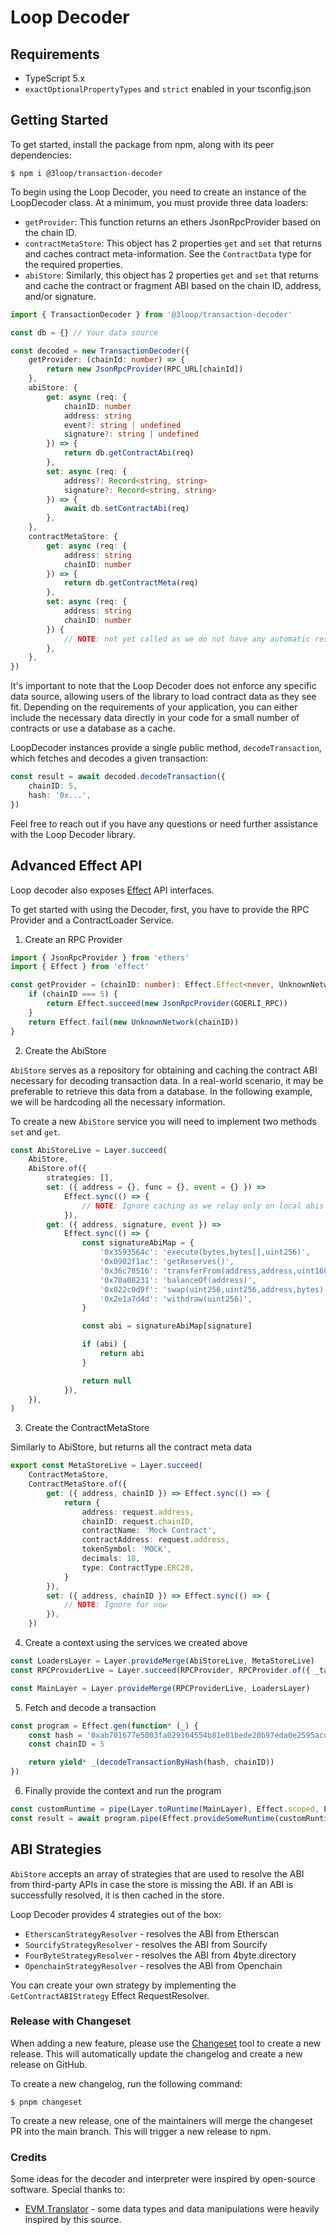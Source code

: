 # Loop Decoder

## Requirements

-   TypeScript 5.x
-   `exactOptionalPropertyTypes` and `strict` enabled in your tsconfig.json

## Getting Started

To get started, install the package from npm, along with its peer dependencies:

```
$ npm i @3loop/transaction-decoder
```

To begin using the Loop Decoder, you need to create an instance of the LoopDecoder class. At a minimum, you must provide three data loaders:

-   `getProvider`: This function returns an ethers JsonRpcProvider based on the chain ID.
-   `contractMetaStore`: This object has 2 properties `get` and `set` that returns and caches contract meta-information. See the `ContractData` type for the required properties.
-   `abiStore`: Similarly, this object has 2 properties `get` and `set` that returns and cache the contract or fragment ABI based on the chain ID, address, and/or signature.

```ts
import { TransactionDecoder } from '@3loop/transaction-decoder'

const db = {} // Your data source

const decoded = new TransactionDecoder({
    getProvider: (chainId: number) => {
        return new JsonRpcProvider(RPC_URL[chainId])
    },
    abiStore: {
        get: async (req: {
            chainID: number
            address: string
            event?: string | undefined
            signature?: string | undefined
        }) => {
            return db.getContractAbi(req)
        },
        set: async (req: {
            address?: Record<string, string>
            signature?: Record<string, string>
        }) => {
            await db.setContractAbi(req)
        },
    },
    contractMetaStore: {
        get: async (req: {
            address: string
            chainID: number
        }) => {
            return db.getContractMeta(req)
        },
        set: async (req: {
            address: string
            chainID: number
        }) {
            // NOTE: not yet called as we do not have any automatic resolve strategy
        },
    },
})
```

It's important to note that the Loop Decoder does not enforce any specific data source, allowing users of the library to load contract data as they see fit. Depending on the requirements of your application, you can either include the necessary data directly in your code for a small number of contracts or use a database as a cache.

LoopDecoder instances provide a single public method, `decodeTransaction`, which fetches and decodes a given transaction:

```ts
const result = await decoded.decodeTransaction({
    chainID: 5,
    hash: '0x...',
})
```

Feel free to reach out if you have any questions or need further assistance with the Loop Decoder library.

## Advanced Effect API

Loop decoder also exposes [Effect](https://effect.website/) API interfaces.

To get started with using the Decoder, first, you have to provide the RPC Provider and a ContractLoader Service.

1. Create an RPC Provider

```ts
import { JsonRpcProvider } from 'ethers'
import { Effect } from 'effect'

const getProvider = (chainID: number): Effect.Effect<never, UnknownNetwork, JsonRpcProvider> => {
    if (chainID === 5) {
        return Effect.succeed(new JsonRpcProvider(GOERLI_RPC))
    }
    return Effect.fail(new UnknownNetwork(chainID))
}
```

2. Create the AbiStore

`AbiStore` serves as a repository for obtaining and caching the contract ABI necessary for decoding transaction data. In a real-world scenario, it may be preferable to retrieve this data from a database. In the following example, we will be hardcoding all the necessary information.

To create a new `AbiStore` service you will need to implement two methods `set` and `get`.

```ts
const AbiStoreLive = Layer.succeed(
    AbiStore,
    AbiStore.of({
        strategies: [],
        set: ({ address = {}, func = {}, event = {} }) =>
            Effect.sync(() => {
                // NOTE: Ignore caching as we relay only on local abis
            }),
        get: ({ address, signature, event }) =>
            Effect.sync(() => {
                const signatureAbiMap = {
                    '0x3593564c': 'execute(bytes,bytes[],uint256)',
                    '0x0902f1ac': 'getReserves()',
                    '0x36c78516': 'transferFrom(address,address,uint160,address)	',
                    '0x70a08231': 'balanceOf(address)',
                    '0x022c0d9f': 'swap(uint256,uint256,address,bytes)',
                    '0x2e1a7d4d': 'withdraw(uint256)',
                }

                const abi = signatureAbiMap[signature]

                if (abi) {
                    return abi
                }

                return null
            }),
    }),
)
```

3. Create the ContractMetaStore

Similarly to AbiStore, but returns all the contract meta data

```ts
export const MetaStoreLive = Layer.succeed(
    ContractMetaStore,
    ContractMetaStore.of({
        get: ({ address, chainID }) => Effect.sync(() => {
            return {
                address: request.address,
                chainID: request.chainID,
                contractName: 'Mock Contract',
                contractAddress: request.address,
                tokenSymbol: 'MOCK',
                decimals: 18,
                type: ContractType.ERC20,
            }
        }),
        set: ({ address, chainID }) => Effect.sync(() => {
            // NOTE: Ignore for now
        }),
    })
```

4. Create a context using the services we created above

```ts
const LoadersLayer = Layer.provideMerge(AbiStoreLive, MetaStoreLive)
const RPCProviderLive = Layer.succeed(RPCProvider, RPCProvider.of({ _tag: 'RPCProvider', getProvider: getProvider }))

const MainLayer = Layer.provideMerge(RPCProviderLive, LoadersLayer)
```

5. Fetch and decode a transaction

```ts
const program = Effect.gen(function* (_) {
    const hash = '0xab701677e5003fa029164554b81e01bede20b97eda0e2595acda81acf5628f75'
    const chainID = 5

    return yield* _(decodeTransactionByHash(hash, chainID))
})
```

6. Finally provide the context and run the program

```ts
const customRuntime = pipe(Layer.toRuntime(MainLayer), Effect.scoped, Effect.runSync)
const result = await program.pipe(Effect.provideSomeRuntime(customRuntime), Effect.runPromise)
```

## ABI Strategies

`AbiStore` accepts an array of strategies that are used to resolve the ABI from third-party APIs in case the store is missing the ABI. If an ABI is successfully resolved, it is then cached in the store.

Loop Decoder provides 4 strategies out of the box:

-   `EtherscanStrategyResolver` - resolves the ABI from Etherscan
-   `SourcifyStrategyResolver` - resolves the ABI from Sourcify
-   `FourByteStrategyResolver` - resolves the ABI from 4byte.directory
-   `OpenchainStrategyResolver` - resolves the ABI from Openchain

You can create your own strategy by implementing the `GetContractABIStrategy` Effect RequestResolver.

### Release with Changeset

When adding a new feature, please use the [Changeset](https://github.com/changesets/changesets) tool to create a new release. This will automatically update the changelog and create a new release on GitHub.

To create a new changelog, run the following command:

```
$ pnpm changeset
```

To create a new release, one of the maintainers will merge the changeset PR into the main branch. This will trigger a new release to npm.

### Credits

Some ideas for the decoder and interpreter were inspired by open-source software. Special thanks to:

-   [EVM Translator](https://github.com/metagame-xyz/evm-translator) - some data types and data manipulations were heavily inspired by this source.
